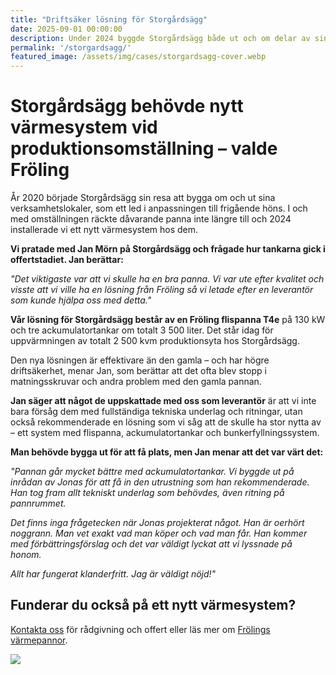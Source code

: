 ```yaml
---
title: "Driftsäker lösning för Storgårdsägg"
date: 2025-09-01 00:00:00
description: Under 2024 byggde Storgårdsägg både ut och om delar av sin anläggning samt anpassade för höns i frigående system. Vi hjälpte dem att landa ett nytt värmesystem från Fröling.
permalink: '/storgardsagg/'
featured_image: /assets/img/cases/storgardsagg-cover.webp
---
```


# Storgårdsägg behövde nytt värmesystem vid produktionsomställning – valde Fröling

År 2020 började Storgårdsägg sin resa att bygga om och ut sina verksamhetslokaler, som ett led i anpassningen till frigående höns. I och med omställningen räckte dåvarande panna inte längre till och 2024 installerade vi ett nytt värmesystem hos dem.

**Vi pratade med Jan Mörn på Storgårdsägg och frågade hur tankarna gick i offertstadiet. Jan berättar:**

*"Det viktigaste var att vi skulle ha en bra panna. Vi var ute efter kvalitet och visste att vi ville ha en lösning från Fröling så vi letade efter en leverantör som kunde hjälpa oss med detta."*

**Vår lösning för Storgårdsägg består av en Fröling flispanna T4e** på 130 kW och tre ackumulatortankar om totalt 3 500 liter. Det står idag för uppvärmningen av totalt 2 500 kvm produktionsyta hos Storgårdsägg.

Den nya lösningen är effektivare än den gamla – och har högre driftsäkerhet, menar Jan, som berättar att det ofta blev stopp i matningsskruvar och andra problem med den gamla pannan. 

**Jan säger att något de uppskattade med oss som leverantör** är att vi inte bara försåg dem med fullständiga tekniska underlag och ritningar, utan också rekommenderade en lösning som vi såg att de skulle ha stor nytta av – ett system med flispanna, ackumulatortankar och bunkerfyllningssystem. 

**Man behövde bygga ut för att få plats, men Jan menar att det var värt det:**

*"Pannan går mycket bättre med ackumulatortankar. Vi byggde ut på inrådan av Jonas för att få in den utrustning som han rekommenderade. Han tog fram allt tekniskt underlag som behövdes, även ritning på pannrummet.*

*Det finns inga frågetecken när Jonas projekterat något. Han är oerhört noggrann. Man vet exakt vad man köper och vad man får. Han kommer med förbättringsförslag och det var väldigt lyckat att vi lyssnade på honom.*

*Allt har fungerat klanderfritt. Jag är väldigt nöjd!"*


## Funderar du också på ett nytt värmesystem?

[Kontakta oss](/kontakt/) för rådgivning och offert eller läs mer om [Frölings värmepannor](/produkter/).

<img src="/assets/img/cases/storgardsagg_agg-2.webp">
